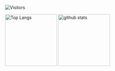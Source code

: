 ![Visitors](https://visitor-badge.glitch.me/badge?page_id=contiki9&left_color=gray&right_color=blue)
<img alt="" src="https://github-profile-summary-cards.vercel.app/api/cards/profile-details?username=MasaruOokawa&theme=transparent" />
 <p align="left"> 
   <img alt="Top Langs" height="170px" src="https://github-readme-stats.vercel.app/api/top-langs/?username=MasaruOokawa&layout=compact&show_icons=true&theme=transparent" />
   <img alt="github stats" height="170px" src="https://github-readme-stats.vercel.app/api?username=MasaruOokawa&theme=transparent&show_icons=ture" />
 </p>
